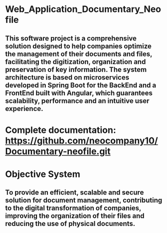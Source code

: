 # Web_Application_Documentary_Neofile

## This software project is a comprehensive solution designed to help companies optimize the management of their documents and files, facilitating the digitization, organization and preservation of key information. The system architecture is based on microservices developed in Spring Boot for the BackEnd and a FrontEnd built with Angular, which guarantees scalability, performance and an intuitive user experience.

# Complete documentation: https://github.com/neocompany10/Documentary-neofile.git

# Objective System
## To provide an efficient, scalable and secure solution for document management, contributing to the digital transformation of companies, improving the organization of their files and reducing the use of physical documents.



